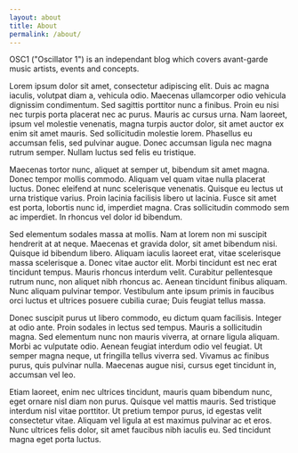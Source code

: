 ```yaml
---
layout: about
title: About
permalink: /about/
---
```


OSC1 ("Oscillator 1") is an independant blog which covers avant-garde music artists, events and concepts.

Lorem ipsum dolor sit amet, consectetur adipiscing elit. Duis ac magna iaculis, volutpat diam a, vehicula odio. Maecenas ullamcorper odio vehicula dignissim condimentum. Sed sagittis porttitor nunc a finibus. Proin eu nisi nec turpis porta placerat nec ac purus. Mauris ac cursus urna. Nam laoreet, ipsum vel molestie venenatis, magna turpis auctor dolor, sit amet auctor ex enim sit amet mauris. Sed sollicitudin molestie lorem. Phasellus eu accumsan felis, sed pulvinar augue. Donec accumsan ligula nec magna rutrum semper. Nullam luctus sed felis eu tristique.

Maecenas tortor nunc, aliquet at semper ut, bibendum sit amet magna. Donec tempor mollis commodo. Aliquam vel quam vitae nulla placerat luctus. Donec eleifend at nunc scelerisque venenatis. Quisque eu lectus ut urna tristique varius. Proin lacinia facilisis libero ut lacinia. Fusce sit amet est porta, lobortis nunc id, imperdiet magna. Cras sollicitudin commodo sem ac imperdiet. In rhoncus vel dolor id bibendum.

Sed elementum sodales massa at mollis. Nam at lorem non mi suscipit hendrerit at at neque. Maecenas et gravida dolor, sit amet bibendum nisi. Quisque id bibendum libero. Aliquam iaculis laoreet erat, vitae scelerisque massa scelerisque a. Donec vitae auctor elit. Morbi tincidunt est nec erat tincidunt tempus. Mauris rhoncus interdum velit. Curabitur pellentesque rutrum nunc, non aliquet nibh rhoncus ac. Aenean tincidunt finibus aliquam. Nunc aliquam pulvinar tempor. Vestibulum ante ipsum primis in faucibus orci luctus et ultrices posuere cubilia curae; Duis feugiat tellus massa.

Donec suscipit purus ut libero commodo, eu dictum quam facilisis. Integer at odio ante. Proin sodales in lectus sed tempus. Mauris a sollicitudin magna. Sed elementum nunc non mauris viverra, at ornare ligula aliquam. Morbi ac vulputate odio. Aenean feugiat interdum odio vel feugiat. Ut semper magna neque, ut fringilla tellus viverra sed. Vivamus ac finibus purus, quis pulvinar nulla. Maecenas augue nisi, cursus eget tincidunt in, accumsan vel leo.

Etiam laoreet, enim nec ultrices tincidunt, mauris quam bibendum nunc, eget ornare nisl diam non purus. Quisque vel mattis mauris. Sed tristique interdum nisl vitae porttitor. Ut pretium tempor purus, id egestas velit consectetur vitae. Aliquam vel ligula at est maximus pulvinar ac et eros. Nunc ultrices felis dolor, sit amet faucibus nibh iaculis eu. Sed tincidunt magna eget porta luctus.
